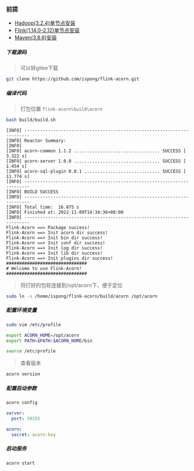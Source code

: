 ### 前提

- [Hadoop(3.2.4)单节点安装](https://ispong.isxcode.com/hadoop/hadoop/hadoop%20%E5%8D%95%E8%8A%82%E7%82%B9%E5%AE%89%E8%A3%85/)
- [Flink(1.14.0-2.12)单节点安装](https://ispong.isxcode.com/hadoop/flink/flink%20%E5%8D%95%E8%8A%82%E7%82%B9%E5%AE%89%E8%A3%85/)
- [Maven(3.8.6)安装](https://ispong.isxcode.com/spring/maven/maven%20%E5%AE%89%E8%A3%85/)

##### 下载源码

> 可以转gitee下载

```bash
git clone https://github.com/ispong/flink-acorn.git
```

##### 编译代码

> 打包位置 `flink-acorn\build\acorn`

```bash
bash build/build.sh
```

```log
[INFO] ------------------------------------------------------------------------
[INFO] Reactor Summary:
[INFO] 
[INFO] acorn-common 1.1.2 ................................. SUCCESS [  3.322 s]
[INFO] acorn-server 1.0.0 ................................. SUCCESS [  1.454 s]
[INFO] acorn-sql-plugin 0.0.1 ............................. SUCCESS [ 11.774 s]
[INFO] ------------------------------------------------------------------------
[INFO] BUILD SUCCESS
[INFO] ------------------------------------------------------------------------
[INFO] Total time:  16.875 s
[INFO] Finished at: 2022-11-09T14:34:36+08:00
[INFO] ------------------------------------------------------------------------
Flink-Acorn ==> Package success!
Flink-Acorn ==> Init acorn dir success!
Flink-Acorn ==> Init bin dir success!
Flink-Acorn ==> Init conf dir success!
Flink-Acorn ==> Init log dir success!
Flink-Acorn ==> Init lib dir success!
Flink-Acorn ==> Init plugins dir success!
###############################
# Welcome to use Flink-Acorn!  
###############################
```

> 将打好的包软连接到/opt/acorn下，便于定位

```bash
sudo ln -s /home/ispong/flink-acorn/build/acorn /opt/acorn
```

##### 配置环境变量

```bash
sudo vim /etc/profile
```

```bash
export ACORN_HOME=/opt/acorn
export PATH=$PATH:$ACORN_HOME/bin 
```

```bash
source /etc/profile
```

> 查看版本

```bash
acorn version
```

##### 配置启动参数

```bash
acorn config
```

```yml
server:
  port: 30155

acorn:
  secret: acorn-key
```

##### 启动服务

```bash
acorn start
```
